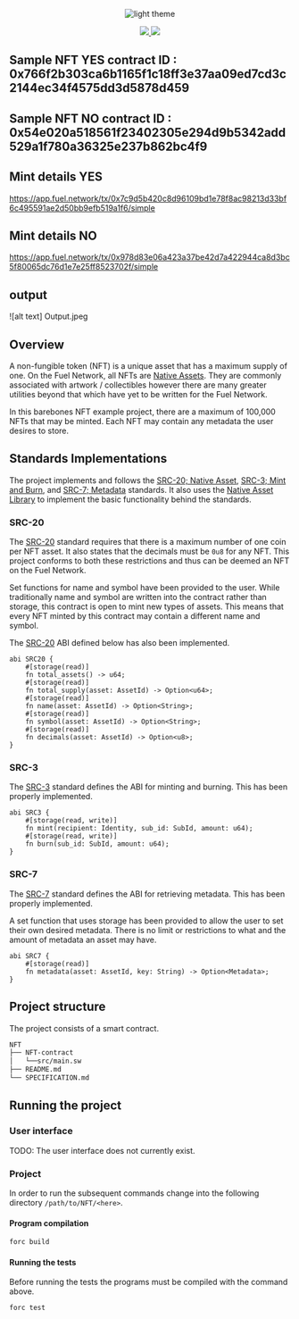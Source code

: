 <p align="center">
    <picture>
        <source media="(prefers-color-scheme: dark)" srcset=".docs/nft-logo_white.png">
        <img alt="light theme" src=".docs/nft-logo_black.png">
    </picture>
</p>

<p align="center">
    <a href="https://crates.io/crates/forc/0.49.1" alt="forc">
        <img src="https://img.shields.io/badge/forc-v0.49.1-orange" />
    </a>
    <a href="https://crates.io/crates/fuel-core/0.22.0" alt="fuel-core">
        <img src="https://img.shields.io/badge/fuel--core-v0.22.0-yellow" />
    </a>
</p>

## Sample NFT YES contract ID : 0x766f2b303ca6b1165f1c18ff3e37aa09ed7cd3c2144ec34f4575dd3d5878d459


## Sample NFT NO contract ID : 0x54e020a518561f23402305e294d9b5342add529a1f780a36325e237b862bc4f9

## Mint details YES
https://app.fuel.network/tx/0x7c9d5b420c8d96109bd1e78f8ac98213d33bf6c495591ae2d50bb9efb519a1f6/simple

## Mint details NO
https://app.fuel.network/tx/0x978d83e06a423a37be42d7a422944ca8d3bc5f80065dc76d1e7e25ff8523702f/simple

## output
![alt text] Output.jpeg

## Overview

A non-fungible token (NFT) is a unique asset that has a maximum supply of one. On the Fuel Network, all NFTs are [Native Assets](https://docs.fuel.network/docs/sway/blockchain-development/native_assets). They are commonly associated with artwork / collectibles however there are many greater utilities beyond that which have yet to be written for the Fuel Network.

In this barebones NFT example project, there are a maximum of 100,000 NFTs that may be minted. Each NFT may contain any metadata the user desires to store. 

## Standards Implementations

The project implements and follows the [SRC-20; Native Asset](https://github.com/FuelLabs/sway-standards/blob/master/SRCs/src-20.md), [SRC-3; Mint and Burn](https://github.com/FuelLabs/sway-standards/blob/master/SRCs/src-3.md), and [SRC-7; Metadata](https://github.com/FuelLabs/sway-standards/blob/master/SRCs/src-7.md) standards. It also uses the [Native Asset Library](https://fuellabs.github.io/sway-libs/book/asset/index.html) to implement the basic functionality behind the standards.  

### SRC-20

The [SRC-20](https://github.com/FuelLabs/sway-standards/blob/master/SRCs/src-20.md) standard requires that there is a maximum number of one coin per NFT asset. It also states that the decimals must be `0u8` for any NFT. This project conforms to both these restrictions and thus can be deemed an NFT on the Fuel Network. 

Set functions for name and symbol have been provided to the user. While traditionally name and symbol are written into the contract rather than storage, this contract is open to mint new types of assets. This means that every NFT minted by this contract may contain a different name and symbol. 

The [SRC-20](https://github.com/FuelLabs/sway-standards/blob/master/SRCs/src-20.md) ABI defined below has also been implemented.

```sway
abi SRC20 {
    #[storage(read)]
    fn total_assets() -> u64;
    #[storage(read)]
    fn total_supply(asset: AssetId) -> Option<u64>;
    #[storage(read)]
    fn name(asset: AssetId) -> Option<String>;
    #[storage(read)]
    fn symbol(asset: AssetId) -> Option<String>;
    #[storage(read)]
    fn decimals(asset: AssetId) -> Option<u8>;
}
```

### SRC-3

The [SRC-3](https://github.com/FuelLabs/sway-standards/blob/master/SRCs/src-3.md) standard defines the ABI for minting and burning. This has been properly implemented.

```sway
abi SRC3 {
    #[storage(read, write)]
    fn mint(recipient: Identity, sub_id: SubId, amount: u64);
    #[storage(read, write)]
    fn burn(sub_id: SubId, amount: u64);
}
```

### SRC-7



The [SRC-7](https://github.com/FuelLabs/sway-standards/blob/master/SRCs/src-7.md) standard defines the ABI for retrieving metadata. This has been properly implemented. 

A set function that uses storage has been provided to allow the user to set their own desired metadata. There is no limit or restrictions to what and the amount of metadata an asset may have.

```sway
abi SRC7 {
    #[storage(read)]
    fn metadata(asset: AssetId, key: String) -> Option<Metadata>;
}
```

## Project structure

The project consists of a smart contract.

<!--Only show most important files e.g. script to run, build etc.-->

```sh
NFT
├── NFT-contract
│   └──src/main.sw
├── README.md
└── SPECIFICATION.md
```

## Running the project

### User interface

TODO: The user interface does not currently exist.

### Project

In order to run the subsequent commands change into the following directory `/path/to/NFT/<here>`.

#### Program compilation

```bash
forc build
```

#### Running the tests

Before running the tests the programs must be compiled with the command above.

```bash
forc test 
```
